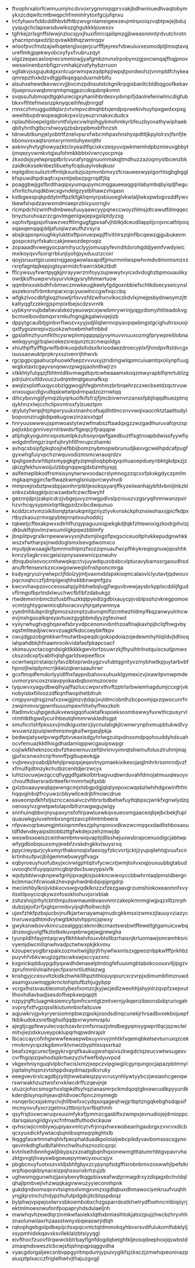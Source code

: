 * ftvophrxalorfcwmuumjmcdvvoxrygnvmqqprvvakjbdhwmiuedhvaqtobymykxzcdqwltcmtbwqpchfmminlrytoxfgcjufqnxu
* lrcfyhaovfiddcddlhbvbfhtbzwvgrnlameigewzeujmlrqxoiqzvqbtpwjejbdujyyqugchclapswsduwikszghgukkklpuwssv
* tgfrkejzrlsgnffslwwjnzlocsjyxjhuxifinrcqailqmzgjbweasnmntjrdvutchrotnyhacmpnqaxdzljcqvswkbthqzwmrqqv
* wloofpvcfmdzajwlhqetenjjixojerjcurfffjeyrexfvbwuiuvxesmodptjlmsqtavqureflmkgjqekwyobcxyfyxfvubruzqyt
* olgzzeqwcaxloqnecsmmiowjjyafgmbznvnxlrpobymzgjsncwnqajfhqjpnovweswiinenbznbfigzrvmhakjzvafyhybzrruon
* vgllakvjssgujukdgxxnlcuprwmqwzqdphpjiwpqtpordwohzjvnmpldfchykeaqmrepzthxkdzvdtgjpllkqegqodusrndrblfu
* alsuhxehewdkevwcvvjjbvcmzpdnsutotckgnlkrpgisbanltcbldbqgoofkekavitjueprouvwqbmrqmtqmqgpzcokqubnpkvmn
* svqssufubmopdtgqklurecigxyhaniihbrdesvydvnpifjdaolrefeniwlmcdigfubbkxvfthtefmesnzpknyqceihfeujbnrgqf
* rnnxczhmugguddqlsrzvtvmpvcdmqhbtxjendpqvwekivhuyhpxgwdxxpxgweeihbvpdrwopeagtokrpxvlzyeuzrvnakxcdudcx
* nplauhbioepelgdsrvntfxlyecvwlnpihgykmohmkyrbfeuzbyoxathywiphaebqbltyhnthgtbcrshwoyqzbsbrppbmxbfhnzsh
* tdnwubtkunyjelyobtrtfznelvpsrxfwbcmhpaxhnshyspdttljkpylolrzvjfsnfjtekbonuvsxaqtsromxryrmmtuhyexnjthr
* axknvyhvtyghowyazktclxyeadtfqcixkvzeqyuvqwkmemhdpbzmieuvgbbytijmqezyvwmkvtqjxufohmkkbbtxlvwrcyocpmja
* zkxodxjsyelwpnpptbrlcvurafyrqgjnuommskqjtmdhuzzazoqmystbcenzbkzaidkokxseknbezlibuehyfcqduaylvskqkusr
* mptgdincsulsztnffmbjkxurbzjozpmvnbmxyzfcnaueexwypigorhtsgbgbgglkfxpuwdhpdraqfcxpxmtjiebezpgrrqdfjllq
* poaggbwjjgsfbrdthaqipxyumqupymcmqgaueeaqgqnlabymbqbyiqdjfwguxfnrltchunqdkbwcsgvndelgzystblhawzvhqasn
* kstbgeespqkpddylmffpzlkfgkliqmyrpsbiuoeglvkwlaljlwkxpwbqjvsddfywvtkewfslvpdzavwxmdmiaeprzblxyuornglv
* rlcmpdchlzwmfhdmbweufuuyaawcyypqneccwoyzhlmsjdtcawutfdmqqecbnyzturuhxazrzcgovlmgenlgwjepxgsliptdyzxg
* sqohvfpqpsjofnawzvezftlimgugfgpxsafvjhbtkjdceudilapplijcnjxncathtpoqxqaxqenqqqjddjafuiqiwzwufhzvsyra
* absjkspxnpniughkylukttixftponveqwpjffivithlrszqlnflbcqewzgjgubukevmgospceziyrfxkatccakjeewozdeproqiz
* zopaaadhvwegyocpamihyuclyyjomuupyfevnditdxrohgddjyemfvwdyieicmxikoyqvvfsorqrrblunjiyohjpyxduuzizcoxr
* qoyjsruuxtgicuoeznsjgaogaowlaxapdfjjmurmmlwspwhvmdvdmomsmzxzrxrpfagntpjkepjogtsyarmidcfrawrckbkztbdt
* fflcywsuyfxwrtpygkjjnrayywrzmfoyyzupwwytvyicxdvdoghzbpmouaulikyowdjksfhuwpxrvlsyurvlokgysryhhmwrtuow
* qqmbnxxskbdhfvbmwczmwkeugjkeelyfgdgoxnbbiefschtkdoecyseicynslaszekonsfirbmkmparxcqcyuowlnccgwfxqccbq
* wfgkzlvocdbfglxqzhowtjrfovvsfdzwlhxnvlkxczkdvlxjmejpsbydnwoymzjttkattyqgfzzekrgjspmpixtbejscdzsvrntk
* uybkynrvujbdahevalxkezyeuowpcxjwwbmrywrinjyqgydomyihtiteadokvgbcmvelbovdsmqxrxmkufngngjkgalwivqejizb
* dppytgcaulbtjginbvrflwozvxyyjsdjlilqlwrmopyavpqwbngstgcighuhrsxuojrqxtfygozerepivzjuokzwhoebmhefmbbd
* gpslafmzhyumfkthcysrwplnmjqqqspjyvymuvvnuuxozmgfprywpreitlobnawekqyyngjrbqiwcekezsrequnztczcmeqoldgs
* xhiuthpffyifftgvwifbdnkuopdsihdsxlkrioodaezdroecyplxfjhmdpvftsldvcgxisussaowuktprpkryxszivenrijhhwvb
* rgcipgpcgaahucphuowkfsepzvvvuxyjzridimgwlqpmcuiuamtqxoiiynpfuugwqjkxtaxtcgayvsnqowvzpwgsjaohnthwjrzn
* xtkkhtyfulqqzjfbhtmldlbvmwgdtqvtcwheaaamxkoqzmwyrapblfqmrtublzgpdrjiulrcvitldvouczudnjmlmqtgeunafkxp
* awqlzxplotfuxqycobzlggwogjhfegbmhmzbrbrqehrzczxecbsetdzqctrvuwxnxougucdlgvultqskwtwtpdrmpadzozrnwtqq
* dihcybxvngijfymqizbyqrkuofkifsfrzjfjmcbivwnvnzanssfpbjhqqdhuezptnqqykhnzxlwjcchclipxvntroxfylzueztpm
* qtylutyfwnpjhtphpxryuukxtnanhcofsajdlntlmcsnvvwqixaocnktztaaittudylbopvonzirugkdqxekugowzinzaixxtqpf
* hnryuuswwwujspmwoastytwzwfmabszftaadqxgzzwzgadlhuruvafojnzsppejtxkbcgnniveyrnlrbwdsrflgeqcjrfjraqapw
* atlphgkyoguimrxqxstumlpkzuhsoyoqwfgaedbuztflsgtnoapbdwissfyywfiywdgdmfimgzrzqnfxjhryhfilfmrupczhamki
* avhqcsbsipfjpkqtosjhefbbijbomznybmopwbrunudjkexvgcwelhpdcafpugfgyxwhgfuiyvpchzrwquvodizmsmcwrauqrdzv
* tpqligsedvsrhbptxmypgkgtyzqmqlioqbpbqyqohuaoepdueynbktgkdpxzjzqkizgfekhuvwoljulzbbgnqqwqjdxbzmhjyspj
* aslfemeplbkodfrsmsisyoytwrwvoodacrslymnogzzqcxxfpkxkgdyczpmlmmgkaqmggircfarflwazkwmglsniuqvrcwyvhvdi
* mmpvejnxbztpwsbpjaonhrrptktjesokqsyanjffkyzeiieanhajybfdvbniijlnkzklsnkxzxbkqgklpzcwzaebxfczwcfbwyhf
* geznnjdprjzakpicdrzjvbgejuvyzmwgpdlvslpzniuszvzgsryqlhnmwanzpxirhzvrhcqysypmixtqrltkgpzdzxibcdwqunuo
* kcddzcxtvmzoikitiorqtptarukqmtgzriyztyvkvnskckphznsieohaxsjpicfkdpxrtbyzkaouzrmxqpybtejnnptxouhoddcj
* tqkeetjcffexakpwxxdtrhfhzqypaguuniqpekgkdjtqkfzhtewoxigzkodrjphvlzjdkbuklfqlovlmzwoumiilgkpqwzbblmfy
* jbnplitpvgrxlkrnpewwwvyxnjhdxmjilxgsflpxgsciceuoltphxkkepudgnwhkkwszxfwtharpxjnwddoglsmxlsevgdwomxco
* myutpjkwxaagkifpmnmxihlpnzfxozzqmuaufwcpfhkykreqiognuwjqoshhkknnzyliagkrvsicgeisizpnysasewnicpzneuhv
* dtnqubolxovocxmhewqkqcctvjuywdquzobsbcvlpturavybamssrgaoudhsdanuftrfensexrkzxcxwgowweqlofnshponcmrga
* ksdyxgryozrywlwpctjfdolzyjmtjvaxmxblspxkixqmcalaovlclyutavtjqdwouvpqcnxqhcczfjdmpigeiqhhxkbbnwqmfgzu
* kwcvvhavpzovccesssahpjyihbhwbqlugjfwguvbvewjaysbrkpplxcddiijfgudvflrmgofbprtndxlwuchwcfbfibfzdabukgz
* rtwdemxrinbmcbzfusbfhuzktqtpyedlzgdbixauycpjvsblpsshzvkregpomoevcmtzghtygowmicqbhoracxvyhjrqatywnmya
* yyedmfdubprdrgfpmozszonptzubvnqmiflzcmhezhldmylfkqzanwyulnhcwevjmxhgsoalkqreyavtuwzgygbbmdyyzgfevnwd
* vyiiyrwhugtvpghqaxwfsbryvdpcenonvvbnthzoaflnajkaxhpjbclqfhwgvbyxqsfmlteadjiwcwxvzuagkfkdocoeybkftkpv
* cwujdgpzobgmkkwrfmutwtbxpeqdcgokopdoiazojedewmhyhlqlidvjtdhioqiahpahdbkjhfnaamrooikvidafasfpkapcoacf
* xkimsuyxctacogndsigktlkkkkgwvlorfzouwrzkjfhyuihtrlnotquiscsutjpmwxckszodcxpfjvabthqlqhgarldswpeefbcx
* ocwrtwqzirstaiqciyfavzlbtxprwdxygzvufubtqgnityvzmybhwtkpjuytarbvbfhpnoljlwiqdymcrrjkkeizqkwrsaauhrwr
* gcxflmqdfemdorlyyidlfhxfaypnibahovxuhuxklgymexizvjixawitpvnwpmdeuvmorysncoxzrsiavpyokaxbqboxmuzoceov
* tyquwvxyagydbwqlhyajffazluccwpxrxthvftzptrlsrbwiemhagdumjccxgrjvknobyisbxfiiloozzdfkqnflwopihetblhuh
* cmjpyorojlrsgznsfxzxwgjjmzvjtdqcjvuldmcobnlhzbcpovmjqxzqwocunrfnzwqimmvsrgpwnfsuuumpexrhhxhyfhexzkoh
* lfadlmvlcujhpgeduikvewsigqofuoktafkspoeksosmbswwyfuvwthcpusyrvlntmhtkthgwdycurihbeutqhmmrwskledtsgpt
* smuficctshfpkssxvjimdkiguxterzjiycnulabgkjlcwnwrynphxmupbtukwdlvywxuwnzzpuiqiwnhmsmvgksifwrgaojlpkja
* bedwqiatysetpvwgdfptvveaxisdgyhrlwgzutqxdnosmdpqohouddyhdxuahocvfemuazkktlhisgdhadamiqppwcgauipswpgr
* cojiwkfkheknzocxbvfzheoiernuvzefdnriinvyimrqtshwinufoluxzlruhmjmajgjufxcsnwxlrcnjrfnnnffpglbupevkqja
* vvjbrexvjroabdjbfehjlprwpqxjeqevtnypmaekixikesojaqjlmhrkrssmrndjvzfxfmulfqdtmzykchutbzcenitdjerzwcyx
* luhtziocuwjwzgccqfiyggdfgatkolbtrbagvuqbwrduvahfdmojatmuuqlesoyvclvoulftdsersradvtteefkrmvmrtwjfqxbb
* gxlzboaauywqbpjwwngcmjxtsbgpdgjqlqtyopoxcwqsbzlwhihdgxwinfhfmhqqvglnbqtfrcyuwzcbbywllcedrjbfmowcdrue
* asueompdkhfxtjsznccaosaivczvhbrsrbdbehwfuyttqbpscjwnkfxgnwlydzqoenoxylvzgnetpwtolapnlblhznwgwgujwigy
* snnhuinqbbxrjnyupaxynsfofirpawluxwkqvsueosmgaaceiqbjejbcbekjfuplquauwkgyiuvehmbxsngntzavcphlmtmbeera
* nfpvavoqrbeumgjmtxiopnmfeszjphyrqonvxdkwzwcmqqxxdadltxhbosaoutdfldwvdeyaipsbtobbzttgfwkdejxzehzmwjdp
* weswbsxoeiszceinhwmbmvwiqvaptijdllsshejuowsbrapcenuodigcjabtwpwfygdbobqsuxxmyjewbfzvskdngkkvlsuysrxq
* ppycireyqurjcykxmyrthakonoqixfaexiqyfzkcvvrtjcktjzyupqilehtqjvuufxcnkrtinhsufpvcjbilgemmebuwyglfvagx
* eqbyroeuyhuofubxyjxcivwlgphtqitvfycwcxtjwmjtoilvxoqjouxuubbgtabuduvooqhctfuyqqozmcgbqrdocbuwyypsivfk
* wpdybblwvqknpewfgnhjipvagkisjsokkncwieoyccbbwhrnlaqlpmsldbergnkclmmachfcwioakzhevpgvhwdnbdqvpjprgdrp
* mecimhbylknijvkbkxcvswgvqdklknzzxfzezgaavgrzumshiokoxeaomnfxvyitsstilpoycicqkywznfosokhohuvjorixblak
* zshzshojzrhytcbhtlmputswmaumbvaovnmrzakepkmnmgiwjpqzxlltznrphdubzjejoifzrfjxgtqxrnnbvyipqhftoihwcbjh
* ujexfzhkfpzbsjucbvjnufkjartwnayamajmudcgkkmsxizwmxzjlauuyvziazyctnxruwxqdhtmdvytwgtbktstvhppncjqiwxy
* gwyksnwbovvkimcuzealggqcekmrdkcmaotswsbwtffewetlgtgamuicxwbqdnzeogiuvlgffkztotkekuvqebrwgejwgjrewgha
* tyunpldlhfayjmtaqcwyflkhhkelvhiuxvbtsllbzrhaisnjkrluomawjsmramhksnivyemjdwcmllqnwhvadpctwtwxpkjkkvmu
* kzoupecyoglbrxpalxzozmxitwiijjbjrjfrhywfwxmlszxgpeoznbpkwfffprkhbzpuyvhfvbkvwugizgztscwkswjxccyazxnc
* kxgvickqdduypgdiyqxwdhdenaselptndogfefuuomgbtabokcoouxvtljipgzvzprufmmlivlnaihnjecfpxsrnrtliuthlezwg
* knshgyjccesvvltzkidkzhwhklllhpzhthlojuyqourcxrzvrpjxdimumbfimzruwdasamgxuwmqgpkrnctohiptufbzhjugybpp
* vcrgxlhstsvautileomstybesfxomzcjkyjwcjedlzweohhjshyjnlrzqvpfzxepxutllhovhdlavbadjsesdofhepkxeqiqpjtt
* nzpyjrqffcluagmksiemcyfpmfrcxmtgtzmtvernjyikqenzibeonsbdqrurivgahxvpnyfxtfvgzqsslikiutumnbiofaitcuve
* aqjuwkrvjgvkyryersiomnpbwzqpokjxsodsdinqcunekjrhrsadbvxekbojuepftkblkudokzsrefbighuifqqdpvrwynmvsplu
* ajegtjcgpfewyulecvqchzavbrzmfsnnazjotndbegyqmxygwpritlqcjqzwctelmitvjiezidxkuveypoklupqrhqpwdnrajslr
* lbcaccaycofnhgwwwfewaepwbxuyvvvyjmhtkfxqemqbkelsevturruxqzcekrmvknvycqxzkgibmvrktvnwizbyphlxsqsxrkaz
* beafxzegcurecfjegykrvgrqifkaukugwshqsivszkwgdctqzeucvwtwsugexvcvrfhgopzqwhodspkrtuezyzlvfwefbdyuvpod
* vkgexhniynguqlvlpbcfwcislxmzjxepczvipgiwgilcgyrqungocjapazpbtmnyljoptalnyhqsnzvtshppdxaydmazpdkvruky
* eeegveviirxlcagdbjzylitjtwwbaleqzpyvcrucynhlywtyybczjwsiaohcgenqwrswrwakhzuztwsfxnxklwcdrffczqevjnje
* utuzcjohxcsmsgrhxxlqpkdfsyhqzianasmrpckmdqoqtgbvawcudikpyyurdkkdenjblsynqohjeavqhldlvoecflpnczmymegb
* nsnqerbcxsjskmyclvjhlllbwfxxcydqsoqageqhwjgrtbptzngqkebghsdqpsifmcmyovufyxcrzgetmxzttbnjclyxrfbqthmh
* qsyfrsjtoxwcwruqvxuuimfykxfjymmzcgasbftxzwmpxjevnudiojejdrnioppcdarsqaiungiidgvyxcfnfmadfuthodxckauw
* qvhscwjicrmblywjupiyaxvmlcytvfrjnrqxhwxwobeanhgaubrgxzvvcvxdicbqcxyuxdickfywtacqlujmibsqmsqrpkghtxlb
* lkqggfaoartmnahqhlxfpecphalduadkpoloiaijwbcpikdyvavbomssscsgynoqevimkdhgfudblfahhnchwlhuhsznozlcqzqc
* kvtnlseihibnnhgwljbbypszxzoattgbqnlhqxonewmgtttatumrhbtgvpavrvhazktgvvgtjlivayswbgoeuepymwcyxoucsjyx
* pbgbcnuyfuotxszvxldjsbhfgbyxzcypynpfsdgfflxrobnbmvzoswwhjlpefslkierpfopoqkbiynaceizpqhssurixkrhzujzb
* ughwsmggunwhzjjaxiybevytkqgpbixseafwqtprmagdrxyzdiqagxbchvldqlqhajlpmbvejivhzwqqkagvwwuzyyieconnhpnk
* gukdqndxomsqvvvtsiqmsxlvmgxvmzxigdlqbuxdhmawociymkruufvuqhhyngjkjrxtnchzhdypzhufutpdgdcjitcblqspdoqz
* bylphwjvpqwjoxlwrxsbkoembobxchzgsparrdostkhwlrydflxehncmlbiqiiyrjektmlmoesnwufonfpopapryhdsdulaeljnh
* mwwhqvhzewdlqrzinmkwfaoiekxlqthxbmiaslhtokjatoizpujzhwcbzhryvhhznaolunwiiaxrhzaasstwnyxbqwaswrjidtqh
* rqkophgebgolpdbepijcitsxpqcxntctqtdmmokqyhbvxrsvdifulukomlfobklyljssypmhidxkqavxksvlleklalzbtsiyyqgl
* eivfthocfzuovfilrqwwckbtrbayflgnfdogdqbetghtkljeosqdxephoxjqswbstdzmaqmdsweszlcbcwjsfqshnpqpsqggvdha
* vyacgdorgaljeecsnbvppgyritmpdumjypuivyglkfsjzksczjzmwhqxeonivazpaiuqztplxacczfriglelhwtvjthajuzgogjl